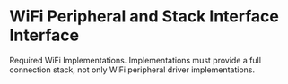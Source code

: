 # WiFi Peripheral and Stack Interface Interface

Required WiFi Implementations. Implementations must provide a full connection stack, not only WiFi peripheral driver implementations.